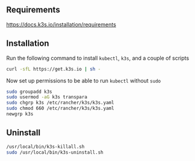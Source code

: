 
## Requirements

https://docs.k3s.io/installation/requirements

## Installation

Run the following command to install `kubectl`, `k3s`, and a couple of scripts
```bash
curl -sfL https://get.k3s.io | sh -
```
Now set up permissions to be able to run `kubectl` without `sudo`
```bash
sudo groupadd k3s
sudo usermod -aG k3s transpara
sudo chgrp k3s /etc/rancher/k3s/k3s.yaml
sudo chmod 660 /etc/rancher/k3s/k3s.yaml
newgrp k3s
```


## Uninstall

```bash
/usr/local/bin/k3s-killall.sh
sudo /usr/local/bin/k3s-uninstall.sh
```

